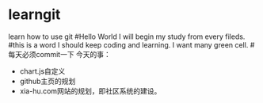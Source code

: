 # learngit
learn how to use git
#Hello World
I will begin my study from every fileds.
#this is a word
I should keep coding and learning.
I want many green cell.
#每天必须commit一下
今天的事：

+ chart.js自定义
+ github主页的规划
+ xia-hu.com网站的规划，即社区系统的建设。
